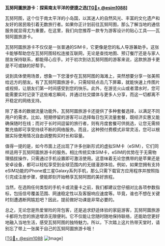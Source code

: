 **瓦努阿圖旅游卡：探索南太平洋的便捷之选[[TG💪+ @esim1088](https://t.me/s/esim1088)]**

瓦努阿图，这个位于南太平洋的小岛国，以其迷人的自然风光、丰富的文化遗产和友好的居民吸引着无数旅行者。如果你正计划前往瓦努阿图，那么了解当地的通信服务就显得尤为重要。在这里，我们向您推荐一款专为游客设计的贴心工具——瓦努阿圖旅游卡。

瓦努阿圖旅游卡不仅仅是一张普通的SIM卡，它更像是您的私人导游兼助手。这张卡能够帮助您在瓦努阿图轻松连接互联网，无论是查找地图、预订餐厅还是与家人朋友保持联系，都能得心应手。对于初次到访瓦努阿图的游客来说，这款旅游卡更是不可或缺的好帮手。

说到具体使用场景，想象一下您漫步在瓦努阿图的海滩上，突然想要分享一张美照给远方的朋友。有了瓦努阿圖旅游卡，只需轻轻点击几下屏幕，就能快速上传图片或视频，让朋友们第一时间感受到您的快乐。此外，在游览火山或者潜水时，您可能需要实时记录下这些难忘瞬间，并通过社交媒体与更多人分享，而这一切都离不开稳定的网络支持。

除了基本的数据流量功能外，瓦努阿圖旅游卡还提供了多种套餐选择，以满足不同用户的需求。比如，短期停留的游客可以选择每日包天流量套餐，既经济实惠又能确保随时在线；而对于长时间逗留的旅行者，则有月度套餐可供挑选，让您无需频繁充值即可享受持续不断的网络服务。而且，这种预付费模式非常灵活，您可以根据实际使用情况自由调整购买时长和容量。

值得一提的是，如今市面上还出现了许多创新形式的虚拟SIM卡（eSIM），它们同样适用于瓦努阿圖旅游卡的服务。相比传统实体SIM卡，eSIM的优势在于无需物理插拔操作，只需通过手机设置即可激活使用。这意味着无论您携带的是苹果还是安卓设备，都可以轻松享受到全球范围内的无缝漫游体验。例如，如果您拥有支持eSIM功能的iPhone或三星Galaxy系列手机，那么只需下载官方应用程序并按照指引完成注册步骤，便能即刻开始畅享瓦努阿图的美好旅程。

当然，在选购任何类型的手机卡或流量卡之前，我们都建议您仔细对比各项参数指标，包括信号覆盖范围、网速稳定性以及客服响应速度等。毕竟，谁也不想在关键时刻遭遇断网尴尬吧？因此，提前做好功课是非常必要的。

总之，无论您是热爱冒险的背包客，还是追求舒适体验的家庭游客，瓦努阿圖旅游卡都将为您的旅途增添无限便利。它不仅能让您随时随地保持联络，还能助您更好地融入当地生活，感受瓦努阿图的独特魅力。所以，下次踏上这片热带天堂时，请别忘了带上一张属于自己的瓦努阿圖旅游卡哦！

[[TG💪+ @esim1088](https://t.me/s/esim1088) ![Image](https://i.postimg.cc/4NQfJmqS/Snipaste-2025-05-13-00-14-12.png)]